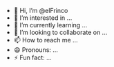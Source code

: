 - 👋 Hi, I’m @elFrinco
- 👀 I’m interested in ...
- 🌱 I’m currently learning ...
- 💞️ I’m looking to collaborate on ...
- 📫 How to reach me ...
- 😄 Pronouns: ...
- ⚡ Fun fact: ...

<!---
elFrinco/elFrinco is a ✨ special ✨ repository because its `README.md` (this file) appears on your GitHub profile.
You can click the Preview link to take a look at your changes.
--->
